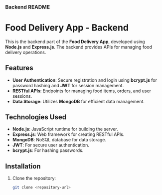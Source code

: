 ### Backend README
# Food Delivery App - Backend

This is the backend part of the **Food Delivery App**, developed using **Node.js** and **Express.js**. The backend provides APIs for managing food delivery operations.

## Features

- **User Authentication**: Secure registration and login using **bcrypt.js** for password hashing and **JWT** for session management.
- **RESTful APIs**: Endpoints for managing food items, orders, and user sessions.
- **Data Storage**: Utilizes **MongoDB** for efficient data management.

## Technologies Used

- **Node.js**: JavaScript runtime for building the server.
- **Express.js**: Web framework for creating RESTful APIs.
- **MongoDB**: NoSQL database for data storage.
- **JWT**: For secure user authentication.
- **bcrypt.js**: For hashing passwords.

## Installation

1. Clone the repository:
   ```bash
   git clone <repository-url>

